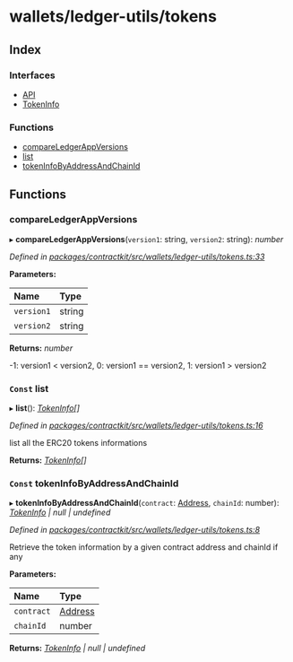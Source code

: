 # wallets/ledger-utils/tokens

## Index

### Interfaces

* [API]()
* [TokenInfo]()

### Functions

* [compareLedgerAppVersions](_wallets_ledger_utils_tokens_.md#compareledgerappversions)
* [list](_wallets_ledger_utils_tokens_.md#const-list)
* [tokenInfoByAddressAndChainId](_wallets_ledger_utils_tokens_.md#const-tokeninfobyaddressandchainid)

## Functions

### compareLedgerAppVersions

▸ **compareLedgerAppVersions**\(`version1`: string, `version2`: string\): _number_

_Defined in_ [_packages/contractkit/src/wallets/ledger-utils/tokens.ts:33_](https://github.com/celo-org/celo-monorepo/blob/master/packages/contractkit/src/wallets/ledger-utils/tokens.ts#L33)

**Parameters:**

| Name | Type |
| :--- | :--- |
| `version1` | string |
| `version2` | string |

**Returns:** _number_

-1: version1 &lt; version2, 0: version1 == version2, 1: version1 &gt; version2

### `Const` list

▸ **list**\(\): [_TokenInfo_]()_\[\]_

_Defined in_ [_packages/contractkit/src/wallets/ledger-utils/tokens.ts:16_](https://github.com/celo-org/celo-monorepo/blob/master/packages/contractkit/src/wallets/ledger-utils/tokens.ts#L16)

list all the ERC20 tokens informations

**Returns:** [_TokenInfo_]()_\[\]_

### `Const` tokenInfoByAddressAndChainId

▸ **tokenInfoByAddressAndChainId**\(`contract`: [Address](_base_.md#address), `chainId`: number\): [_TokenInfo_]() _\| null \| undefined_

_Defined in_ [_packages/contractkit/src/wallets/ledger-utils/tokens.ts:8_](https://github.com/celo-org/celo-monorepo/blob/master/packages/contractkit/src/wallets/ledger-utils/tokens.ts#L8)

Retrieve the token information by a given contract address and chainId if any

**Parameters:**

| Name | Type |
| :--- | :--- |
| `contract` | [Address](_base_.md#address) |
| `chainId` | number |

**Returns:** [_TokenInfo_]() _\| null \| undefined_

